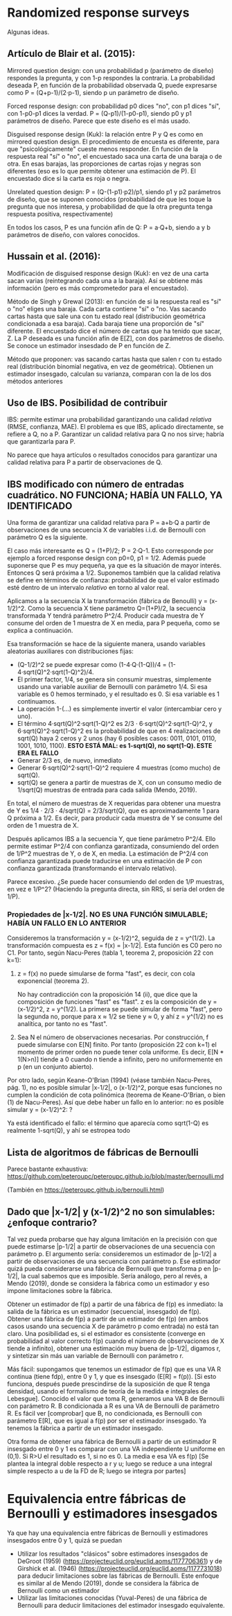 # Randomized response surveys

Algunas ideas.

## Artículo de Blair et al. (2015):

Mirrored question design: con una probabilidad p (parámetro de diseño) respondes la pregunta, y con 1-p respondes la contraria. La probabilidad deseada P, en función de la probabilidad observada Q, puede expresarse como P = (Q+p-1)/(2·p-1), siendo p un parámetro de diseño.

Forced response design: con probabilidad p0 dices "no", con p1 dices "sí", con 1-p0-p1 dices la verdad. P = (Q-p1)/(1-p0-p1), siendo p0 y p1 parámetros de diseño. Parece que este diseño es el más usado.

Disguised response design (Kuk): la relación entre P y Q es como en mirrored question design. El procedimiento de encuesta es diferente, para que "psicológicamente" cueste menos responder. En función de la respuesta real "sí" o "no", el encuestado saca una carta de una baraja o de otra. En esas barajas, las proporciones de cartas rojas y negras son diferentes (eso es lo que permite obtener una estimación de P). El encuestado dice si la carta es roja o negra.

Unrelated question design: P = (Q-(1-p1)·p2)/p1, siendo p1 y p2 parámetros de diseño, que se suponen conocidos (probabilidad de que les toque la pregunta que nos interesa, y probabilidad de que la otra pregunta tenga respuesta positiva, respectivamente)

En todos los casos, P es una función afín de Q: P = a·Q+b, siendo a y b parámetros de diseño, con valores conocidos.


## Hussain et al. (2016):

Modificación de disguised response design (Kuk): en vez de una carta sacan varias (reintegrando cada una a la baraja). Así se obtiene más información (pero es más comprometedor para el encuestado).

Método de Singh y Grewal (2013): en función de si la respuesta real es "sí" o "no" eliges una baraja. Cada carta contiene "sí" o "no. Vas sacando cartas hasta que sale una con tu estado real (distribución geométrica condicionada a esa baraja). Cada baraja tiene una proporción de "sí" diferente. El encuestado dice el número de cartas que ha tenido que sacar, Z. La P deseada es una función afín de E[Z], con dos parámetros de diseño. Se conoce un estimador insesdado de P en función de Z.

Método que proponen: vas sacando cartas hasta que salen r con tu estado real (distribución binomial negativa, en vez de geométrica). Obtienen un estimador insesgado, calculan su varianza, comparan con la de los dos métodos anteriores


## Uso de IBS. Posibilidad de contribuir

IBS: permite estimar una probabilidad garantizando una calidad *relativa* (RMSE, confianza, MAE). El problema es que IBS, aplicado directamente, se refiere a Q, no a P. Garantizar un calidad relativa para Q no nos sirve; habría que garantizarla para P.

No parece que haya artículos o resultados conocidos para garantizar una calidad relativa para P a partir de observaciones de Q.


## IBS modificado con número de entradas cuadrático. NO FUNCIONA; HABÍA UN FALLO, YA IDENTIFICADO

Una forma de garantizar una calidad relativa para P = a+b·Q a partir de observaciones de una secuencia X de variables i.i.d. de Bernoulli con parámetro Q es la siguiente.

El caso más interesante es Q = (1+P)/2; P = 2·Q-1. Esto corresponde por ejemplo a forced response design con p0=0, p1 = 1/2. Además puede suponerse que P es muy pequeña, ya que es la situación de mayor interés. Entonces Q será próxima a 1/2. Suponemos también que la calidad relativa se define en términos de confianza: probabilidad de que el valor estimado esté dentro de un intervalo *relativo* en torno al valor real.

Aplicamos a la secuencia X la transformación (fábrica de Benoulli) y = (x-1/2)^2. Como la secuencia X tiene parámetro Q=(1+P)/2, la secuencia transformada Y tendrá parámetro P^2/4. Producir cada muestra de Y consume del orden de 1 muestra de X en media, para P pequeña, como se explica a continuación.

Esa transformación se hace de la siguiente manera, usando variables aleatorias auxiliares con distribuciones fijas:

 - (Q-1/2)^2 se puede expresar como (1-4·Q·(1-Q))/4 = (1-4·sqrt(Q)^2·sqrt(1-Q)^2)/4.
 - El primer factor, 1/4, se genera sin consumir muestras, simplemente usando una variable auxiliar de Bernoulli con parámetro 1/4. Si esa variable es 0 hemos terminado, y el resultado es 0. Si esa variable es 1 continuamos.
 - La operación 1-(...) es simplemente invertir el valor (intercambiar cero y uno).
 - El término 4·sqrt(Q)^2·sqrt(1-Q)^2 es 2/3 · 6·sqrt(Q)^2·sqrt(1-Q)^2, y 6·sqrt(Q)^2·sqrt(1-Q)^2 es la probabilidad de que en 4 realizaciones de sqrt(Q) haya 2 ceros y 2 unos (hay 6 posibles casos: 0011, 0101, 0110, 1001, 1010, 1100). **ESTO ESTÁ MAL: es 1-sqrt(Q), no sqrt(1-Q). ESTE ERA EL FALLO**
 - Generar 2/3 es, de nuevo, inmediato
 - Generar 6·sqrt(Q)^2·sqrt(1-Q)^2 requiere 4 muestras (como mucho) de sqrt(Q).
 - sqrt(Q) se genera a partir de muestras de X, con un consumo medio de 1/sqrt(Q) muestras de entrada para cada salida (Mendo, 2019).

En total, el número de muestras de X requeridas para obtener una muestra de Y es 1/4 · 2/3 · 4/sqrt(Q) = 2/3/sqrt(Q), que es aproximadamente 1 para Q próxima a 1/2. Es decir, para producir cada muestra de Y se consume del orden de 1 muestra de X.

Después aplicamos IBS a la secuencia Y, que tiene parámetro P^2/4. Ello permite estimar P^2/4 con confianza garantizada, consumiendo del orden de 1/P^2 muestras de Y, o de X, en media. La estimación de P^2/4 con confianza garantizada puede traducirse en una estimación de P con confianza garantizada (transformando el intervalo relativo). 

Parece excesivo. ¿Se puede hacer consumiendo del orden de 1/P muestras, en vez e 1/P^2? (Haciendo la pregunta directa, sin RRS, sí sería del orden de 1/P).


### Propiedades de |x-1/2|. NO ES UNA FUNCIÓN SIMULABLE; HABÍA UN FALLO EN LO ANTERIOR

Consideremos la transformación y = (x-1/2)^2, seguida de z = y^(1/2). La transformación compuesta es z = f(x) = |x-1/2|. Esta función es C0 pero no C1. Por tanto, según Nacu-Peres (tabla 1, teorema 2, proposición 22 con k=1):

1. z = f(x) no puede simularse de forma "fast", es decir, con cola exponencial (teorema 2).

   No hay contradicción con la proposición 14 (ii), que dice que la composición de funciones "fast" es "fast". z es la composición de y = (x-1/2)^2, z = y^(1/2). La primera se puede simular de forma "fast", pero la segunda no, porque para x ≈ 1/2 se tiene y ≈ 0, y ahí z = y^(1/2) no es analítica, por tanto no es "fast".

2. Sea N el número de observaciones necesarias. Por construcción, f puede simularse con E[N] finito. Por tanto (proposición 22 con k=1) el momento de primer orden no puede tener cola uniforme. Es decir, E[N * 1(N>n)] tiende a 0 cuando n tiende a infinito, pero no uniformemente en p (en un conjunto abierto).

Por otro lado, según Keane-O'Brian (1994) (véase también Nacu-Peres, pág. 1), no es posible simular |x-1/2|, o (x-1/2)^2, porque esas funciones no cumplen la condición de cota polinómica (teorema de Keane-O'Brian, o bien (1) de Nacu-Peres). Así que debe haber un fallo en lo anterior: no es posible simular y = (x-1/2)^2: ?

Ya está identificado el fallo: el término que aparecía como sqrt(1-Q) es realmente 1-sqrt(Q), y ahí se estropea todo


## Lista de algoritmos de fábricas de Bernoulli

Parece bastante exhaustiva: https://github.com/peteroupc/peteroupc.github.io/blob/master/bernoulli.md

(También en https://peteroupc.github.io/bernoulli.html)


## Dado que |x-1/2| y (x-1/2)^2 no son simulables: ¿enfoque contrario?

Tal vez pueda probarse que hay alguna limitación en la precisión con que puede estimarse |p-1/2| a partir de observaciones de una secuencia con parámetro p. El argumento sería: consideremos un estimador de |p-1/2| a partir de observaciones de una secuencia con parámetro p. Ese estimador quizá pueda considerarse una fábrica de Bernoulli que transforma p en |p-1/2|, la cual sabemos que es imposible. Sería análogo, pero al revés, a Mendo (2019), donde se considera la fábrica como un estimador y eso impone limitaciones sobre la fábrica.

Obtener un estimador de f(p) a partir de una fábrica de f(p) es inmediato: la salida de la fábrica es un estimador (secuencial, insesgado) de f(p). Obtener una fábrica de f(p) a partir de un estimador de f(p) (en ambos casos usando una secuencia X de parámetro p como entrada) no está tan claro. Una posibilidad es, si el estimador es consistente (converge en probabilidad al valor correcto f(p) cuando el número de observaciones de X tiende a infinito), obtener una estimación muy buena de |p-1/2|, digamos r, y sintetizar sin más uan variable de Bernoulli con parámetro r.

Más fácil: supongamos que tenemos un estimador de f(p) que es una VA R continua (tiene fdp), entre 0 y 1, y que es insesgado (E[R] = f(p)). [Si esto funciona, después puede prescindirse de la suposición de que R tenga densidad, usando el formalismo de teoría de la medida e integrales de Lebesgue]. Conocido el valor que toma R, generamos una VA B de Bernoulli con parámetro R. B condicionada a R es una VA de Bernoulli de parámetro R. Es fácil ver [comprobar] que B, no condicionada, es Bernoulli con parámetro E[R], que es igual a f(p) por ser el estimador insesgado. Ya tenemos la fábrica a partir de un estimador insesgado.

Otra forma de obtener una fábrica de Bernoulli a partir de un estimador R insesgado entre 0 y 1 es comparar con una VA independiente U uniforme en (0,1). Si R>U el resultado es 1, si no es 0. La media e esa VA es f(p) [Se plantea la integral doble respecto a r y u; luego se reduce a una integral simple respecto a u de la FD de R; luego se integra por partes]


# Equivalencia entre fábricas de Bernoulli y estimadores insesgados

Ya que hay una equivalencia entre fábricas de Bernoulli y estimadores insesgados entre 0 y 1, quizá se puedan

 - Utilizar los resultados "clásicos" sobre estimadores insesgados de DeGroot (1959) (https://projecteuclid.org/euclid.aoms/1177706361) y de Girshick et al. (1946) (https://projecteuclid.org/euclid.aoms/1177731018) para deducir limitaciones sobre las fábricas de Bernoulli. Este enfoque es similar al de Mendo (2019), donde se considera la fábrica de Bernoulli como un estimador
 - Utilizar las limitaciones conocidas (Yuval-Peres) de una fábrica de Bernoulli para deducir limitaciones del estimador insesgado equivalente.
